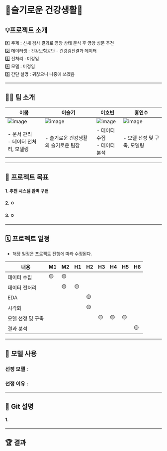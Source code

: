 # 💪슬기로운 건강생활💪

## 💡프로젝트 소개

1️⃣ 주제 : 신체 검사 결과로 영양 상태 분석 후 영양 성분 추천   
2️⃣ 데이터셋 : 건강보험공단 - 건강검진결과 데이터   
3️⃣ 전처리 : 미정임   
4️⃣ 모델 : 미정임   
5️⃣ 간단 설명 : 귀찮으니 나중에 쓰겠음   

---
## 🤸‍♂️ 팀 소개

|이봄|이슬기|이호빈|홍연수|
|---|---|---|---|
|![image](https://user-images.githubusercontent.com/96757866/165124108-28d954c8-d0f7-4a46-8592-c45c21dd28b9.png)|![image](https://user-images.githubusercontent.com/96757866/165124108-28d954c8-d0f7-4a46-8592-c45c21dd28b9.png)|![image](https://user-images.githubusercontent.com/96757866/165124137-0b19a2f3-deeb-4649-b51e-a521ea5bced8.png)|![image](https://user-images.githubusercontent.com/96757866/165124155-d84ac60e-3b65-4a0a-aa33-6a16970211d5.png)|
|- 문서 관리 </br>- 데이터 전처리, 모델링|- 슬기로운 건강생활의 슬기로운 팀장|- 데이터 수집 </br> - 데이터 분석|- 모델 선정 및 구축, 모델링|

---
## 🏅 프로젝트 목표
#### 1. 추천 시스템 완벽 구현
#### 2. ㅇ
#### 3. ㅇ

---
## 🗓️ 프로젝트 일정
- 해당 일정은 프로젝트 진행에 따라 수정된다.

|내용|M1|M2|H1|H2|H3|H4|H5|H6|
|---|---|---|---|---|---|---|---|---|
|데이터 수집|🟡|🟡|||||||
|데이터 전처리||🟡|🟡||||||
|EDA||||🟡|||||
|시각화||||🟡|||||
|모델 선정 및 구축|||||🟡|🟡|🟡||
|결과 분석||||||||🟡|

---
## 🤖 모델 사용
### 선정 모델 : 
### 선정 이유 : 

---
## 🦄 Git 설명
#### 1. 

---
## 🏆 결과

